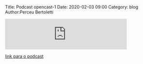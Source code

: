 Title: Podcast opencast-1
Date: 2020-02-03 09:00
Category: blog
Author:Perceu Bertoletti

<iframe src="https://anchor.fm/opencast/embed/episodes/Bem-vindo-ao-Django-Python-eajhmm/a-a1d6va0" height="102px" width="400px" frameborder="0" scrolling="no"></iframe>

[link para o podcast](https://anchor.fm/opencast)